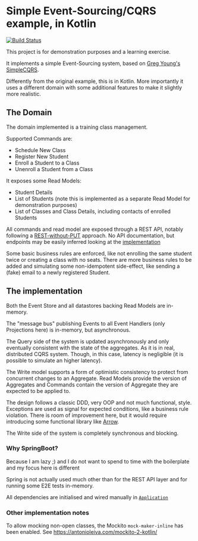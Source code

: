 # Simple Event-Sourcing/CQRS example, in Kotlin

[![Build Status](https://travis-ci.org/nicusX/kotlin-event-sourcing-example.svg?branch=master)](https://travis-ci.org/nicusX/kotlin-event-sourcing-minimal)

This project is for demonstration purposes and a learning exercise.

It implements a simple Event-Sourcing system, based on [Greg Young's SimpleCQRS](https://github.com/gregoryyoung/m-r).

Differently from the original example, this is in Kotlin. 
More importantly it uses a different domain with some additional features to make it slightly more realistic.

## The Domain

The domain implemented is a training class management.

Supported Commands are:

* Schedule New Class
* Register New Student
* Enroll a Student to a Class
* Unenroll a Student from a Class

It exposes some Read Models:

* Student Details
* List of Students (note this is implemented as a separate Read Model for demonstration purposes)
* List of Classes and Class Details, including contacts of enrolled Students

All commands and read model are exposed through a REST API, notably following a
[REST-without-PUT](https://www.thoughtworks.com/insights/blog/rest-api-design-resource-modeling) approach.
No API documentation, but endpoints may be easily inferred looking at the [implementation](src/main/kotlin/eventsourcing/api)

Some basic business rules are enforced, like not enrolling the same student twice or creating a class with no seats.
There are more business rules to be added and simulating some non-idempotent side-effect, like sending a (fake) email to a 
newly registered Student.

## The implementation

Both the Event Store and all datastores backing Read Models are in-memory.

The "message bus" publishing Events to all Event Handlers (only Projections here) is in-memory, but asynchronous.

The Query side of the system is updated asynchronously and only eventually consistent with the state of the aggregates. 
As it is in real, distributed CQRS system. Though, in this case, latency is negligible (it is possible to simulate an higher latency).

The Write model supports a form of optimistic consistency to protect from concurrent changes to an Aggregate.
Read Models provide the version of Aggregates and Commands contain the version of Aggregate they are expected to be applied to.

The design follows a classic DDD, very OOP and not much functional, style.
Exceptions are used as signal for expected conditions, like a business rule violation.
There is room of improvement here, but it would require introducing some functional library like [Arrow](https://arrow-kt.io).

The Write side of the system is completely synchronous and blocking.

### Why SpringBoot?

Because I am lazy ;) and I do not want to spend to time with the boilerplate and my focus here is different

Spring is not actually used much other than for the REST API layer and for running some E2E tests in-memory.

All dependencies are initialised and wired manually in [`Application`](src/main/kotlin/eventsourcing/Application.kt)

### Other implementation notes

To allow mocking non-open classes, the Mockito `mock-maker-inline` has been enabled. See https://antonioleiva.com/mockito-2-kotlin/
